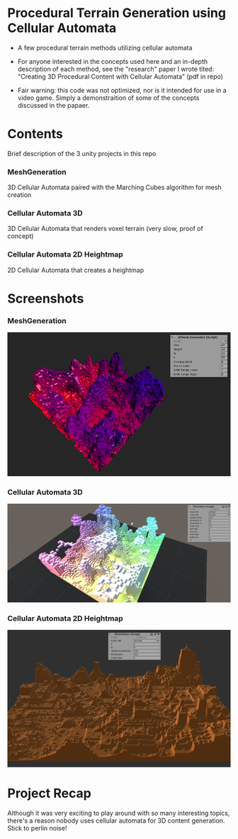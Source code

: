 # Procedural Terrain Generation using Cellular Automata
- A few procedural terrain methods utilizing cellular automata

- For anyone interested in the concepts used here and an in-depth description of each method, see the "research" paper I wrote tited: "Creating 3D Procedural Content with Cellular Automata" (pdf in repo)

- Fair warning: this code was not optimized, nor is it intended for use in a video game. Simply a demonstraition of some of the concepts discussed in the papaer.

# Contents
Brief description of the 3 unity projects in this repo
### MeshGeneration
  3D Cellular Automata paired with the Marching Cubes algorithm for mesh creation
### Cellular Automata 3D
  3D Cellular Automata that renders voxel terrain (very slow, proof of concept)
### Cellular Automata 2D Heightmap
  2D Cellular Automata that creates a heightmap

# Screenshots
### MeshGeneration
![alt text](https://github.com/tparker48/procedural-3D-terrain/blob/master/screenshots/meshExample1.png "Marching Cubes")
### Cellular Automata 3D
![alt text](https://github.com/tparker48/procedural-3D-terrain/blob/master/screenshots/ca3dExample.png "Voxels")
### Cellular Automata 2D Heightmap
![alt text](https://github.com/tparker48/procedural-3D-terrain/blob/master/screenshots/hMapExample.png "Height Map")


# Project Recap
Although it was very exciting to play around with so many interesting topics, there's a reason nobody uses cellular automata for 3D content generation. Stick to perlin noise!
